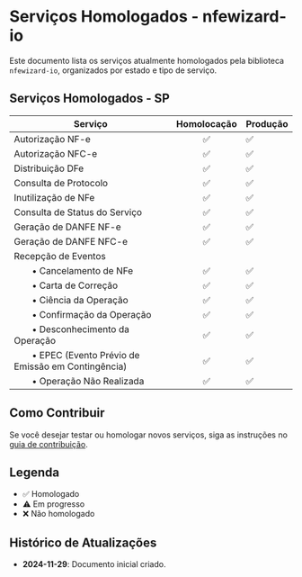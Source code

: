 # Serviços Homologados - nfewizard-io

Este documento lista os serviços atualmente homologados pela biblioteca `nfewizard-io`, organizados por estado e tipo de serviço.

## Serviços Homologados - SP

| Serviço                              | Homolocação  | Produção     |
|--------------------------------------|:-------:|--------------|
| Autorização NF-e                     |   ✅    | ✅     |
| Autorização NFC-e                    |   ✅    | ✅     |
| Distribuição DFe                     |   ✅    | ✅     |
| Consulta de Protocolo                |   ✅    | ✅     |
| Inutilização de NFe                  |   ✅    | ✅     |
| Consulta de Status do Serviço        |   ✅    | ✅     |
| Geração de DANFE NF-e                  |   ✅    | ✅     |
| Geração de DANFE NFC-e                 |   ✅    | ✅     |
| Recepção de Eventos                  |       |      |
| &emsp;&emsp;• Cancelamento de NFe          |   ✅    | ✅     |
| &emsp;&emsp;• Carta de Correção            |   ✅    | ✅     |
| &emsp;&emsp;• Ciência da Operação          |   ✅    | ✅     |
| &emsp;&emsp;• Confirmação da Operação      |   ✅    | ✅     |
| &emsp;&emsp;• Desconhecimento da Operação  |   ✅    | ✅     |
| &emsp;&emsp;• EPEC (Evento Prévio de Emissão em Contingência) | ✅ | ✅ |
| &emsp;&emsp;• Operação Não Realizada       |   ✅    | ✅     |
## Como Contribuir
Se você desejar testar ou homologar novos serviços, siga as instruções no [guia de contribuição](CONTRIBUTING.md).

## Legenda

- ✅ Homologado 
- ⚠️ Em progresso 
- ❌ Não homologado 

## Histórico de Atualizações

- **2024-11-29**: Documento inicial criado.
